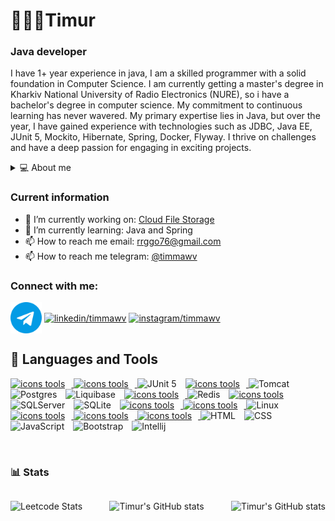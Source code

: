 # 🧑🏽‍💻Timur

### Java developer

I have 1+ year experience in java, I am a skilled programmer with a solid foundation in Computer Science.
I am currently getting a master's degree in Kharkiv National University of Radio Electronics (NURE), so i have a
bachelor's degree in computer science.
My commitment to continuous learning has never wavered. My primary expertise lies in Java, but over the year, I
have gained experience with technologies such as JDBC, Java EE, JUnit 5, Mockito, Hibernate, Spring, Docker, Flyway. I
thrive on challenges
and have a deep passion for engaging in exciting projects.

<details>
<summary title="1">
💻 About me
</summary>
I am a dedicated Java Developer with a passion for crafting efficient and innovative software solutions.
While studying Java Core, I mastered the fundamental programming concepts in Java, including data
structures, object-oriented programming, and exception handling. I learned efficient coding, the use of
standard libraries, and testing approaches, which allowed me to develop high-quality software solutions.
After completing the Spring Framework course, I gained in depth knowledge in application development,
particularly web applications, using Spring. I acquired an understanding of the principles of inversion of
control, dependency injection, and development practices following Spring's principles, which contribute to
increased productivity and development efficiency.
</details>

### Current information

- 🔭 I’m currently working on: [Cloud File Storage](https://github.com/timmawv/Cloud-File-Storage)
- 🌱 I’m currently learning: Java and Spring
- 📫 How to reach me email: [rrggo76@gmail.com](mailto:rrggo76@gmail.com)
- 📫 How to reach me telegram: [@timmawv](https://t.me/timmawv)

<h3 align="left">Connect with me:</h3>
<a href="https://t.me/timmawv" target="blank"><img align="center" src="https://github.com/timmawv/timmawv/blob/main/img/telegram.png?raw=true" alt="telegram/timmawv" height="50" width="50"/></a>
<a href="https://linkedin.com/in/timmawv" target="blank"><img align="center" src="https://raw.githubusercontent.com/rahuldkjain/github-profile-readme-generator/master/src/images/icons/Social/linked-in-alt.svg" alt="linkedin/timmawv" height="50" width="60" /></a>
<a href="https://instagram.com/timmawv" target="blank"><img align="center" src="https://raw.githubusercontent.com/rahuldkjain/github-profile-readme-generator/master/src/images/icons/Social/instagram.svg" alt="instagram/timmawv" height="50" width="60" /></a>

## 🧰 Languages and Tools

<div>
<a href="https://github.com/thinkright20"><img style="padding-right: 10px" src="https://skillicons.dev/icons?i=java" alt="icons tools"> </a>
<a href="https://github.com/thinkright20"><img style="padding-right: 10px" src="https://skillicons.dev/icons?i=spring" alt="icons tools"> </a>
<img alt="JUnit 5" width="60px" style="padding-right:10px;" src="https://cdn.jsdelivr.net/gh/devicons/devicon@latest/icons/junit/junit-original.svg" />
<a href="https://github.com/thinkright20"><img style="padding-right: 10px" src="https://skillicons.dev/icons?i=docker" alt="icons tools"> </a>
<img alt="Tomcat" width="60px" style="padding-right:10px;" src="https://cdn.jsdelivr.net/gh/devicons/devicon@latest/icons/tomcat/tomcat-original.svg" />
<img alt="Postgres" width="60px" style="padding-right:10px;" src="https://cdn.jsdelivr.net/gh/devicons/devicon@latest/icons/postgresql/postgresql-original.svg" />
<img alt="Liquibase" width="60px" style="padding-right:10px;" src="https://cdn.jsdelivr.net/gh/devicons/devicon@latest/icons/liquibase/liquibase-original.svg" />
<a href="https://github.com/thinkright20"><img style="padding-right: 10px" src="https://skillicons.dev/icons?i=mongodb" alt="icons tools"> </a>
<img alt="Redis" width="60px" style="padding-right:10px;" src="https://cdn.jsdelivr.net/gh/devicons/devicon@latest/icons/redis/redis-original.svg" />
<a href="https://github.com/thinkright20"><img style="padding-right: 10px" src="https://skillicons.dev/icons?i=mysql" alt="icons tools"> </a>
<img alt="SQLServer" width="60px" style="padding-right:10px;" src="https://cdn.jsdelivr.net/gh/devicons/devicon@latest/icons/microsoftsqlserver/microsoftsqlserver-original.svg" />
<img alt="SQLite" width="60px" style="padding-right:10px;" src="https://cdn.jsdelivr.net/gh/devicons/devicon@latest/icons/sqlite/sqlite-original.svg" />
<a href="https://github.com/thinkright20"><img style="padding-right: 10px" src="https://skillicons.dev/icons?i=maven" alt="icons tools"> </a>
<a href="https://github.com/thinkright20"><img style="padding-right: 10px" src="https://skillicons.dev/icons?i=gradle" alt="icons tools"> </a>
<img alt="Linux" width="60px" style="padding-right:10px;" src="https://cdn.jsdelivr.net/gh/devicons/devicon/icons/linux/linux-original.svg" />
<a href="https://github.com/thinkright20"><img style="padding-right: 10px" src="https://skillicons.dev/icons?i=bash" alt="icons tools"> </a>
<a href="https://github.com/thinkright20"><img style="padding-right: 10px" src="https://skillicons.dev/icons?i=git" alt="icons tools"> </a>
<a href="https://github.com/thinkright20"><img style="padding-right: 10px" src="https://skillicons.dev/icons?i=github" alt="icons tools"> </a>
<img alt="HTML" width="60px" style="padding-right:10px;" src="https://cdn.jsdelivr.net/gh/devicons/devicon/icons/html5/html5-plain.svg" />
<img alt="CSS" width="60px" style="padding-right:10px;" src="https://cdn.jsdelivr.net/gh/devicons/devicon/icons/css3/css3-plain.svg" />
<img alt="JavaScript" width="60px" style="padding-right:10px;" src="https://cdn.jsdelivr.net/gh/devicons/devicon/icons/javascript/javascript-plain.svg" />
<img alt="Bootstrap" width="60px" style="padding-right:10px;" src="https://cdn.jsdelivr.net/gh/devicons/devicon@latest/icons/bootstrap/bootstrap-original.svg" />
<img alt="Intellij" width="60px" style="padding-right:10px;" src="https://cdn.jsdelivr.net/gh/devicons/devicon@latest/icons/intellij/intellij-original.svg" />
</div>

[//]: # (<img alt="Angular" width="70px" style="padding-right:10px;" src="https://cdn.jsdelivr.net/gh/devicons/devicon/icons/angularjs/angularjs-plain.svg" />)
<br/>

### 📊 Stats

<div style="display: flex; justify-content: space-between;">

![Leetcode Stats](https://leetcard.jacoblin.cool/timmawv?theme=dark)

![Timur's GitHub stats](https://github-readme-stats.vercel.app/api?username=timmawv&show_icons=true&theme=tokyonight)

![Timur's GitHub stats](https://github-readme-stats.vercel.app/api/top-langs?username=timmawv&show_icons=true&locale=en&layout=compact&theme=tokyonight)

</div>